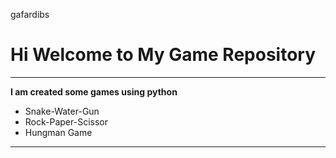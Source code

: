 gafardibs

# Hi Welcome to My Game Repository
***

**I am created some games using python**
- Snake-Water-Gun
- Rock-Paper-Scissor
- Hungman Game
---
